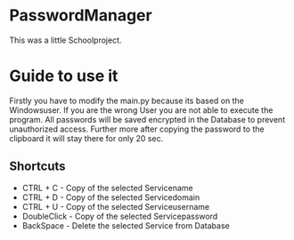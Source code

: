 # PasswordManager
This was a little Schoolproject.

# Guide to use it
Firstly you have to modify the main.py because its based on the Windowsuser. If you are the wrong User you are not able to execute the program. All passwords will be saved encrypted in the Database to prevent unauthorized access. Further more after copying the password to the clipboard it will stay there for only 20 sec.

## Shortcuts
- CTRL + C - Copy of the selected Servicename
- CTRL + D - Copy of the selected Servicedomain
- CTRL + U - Copy of the selected Serviceusername
- DoubleClick - Copy of the selected Servicepassword
- BackSpace - Delete the selected Service from Database
